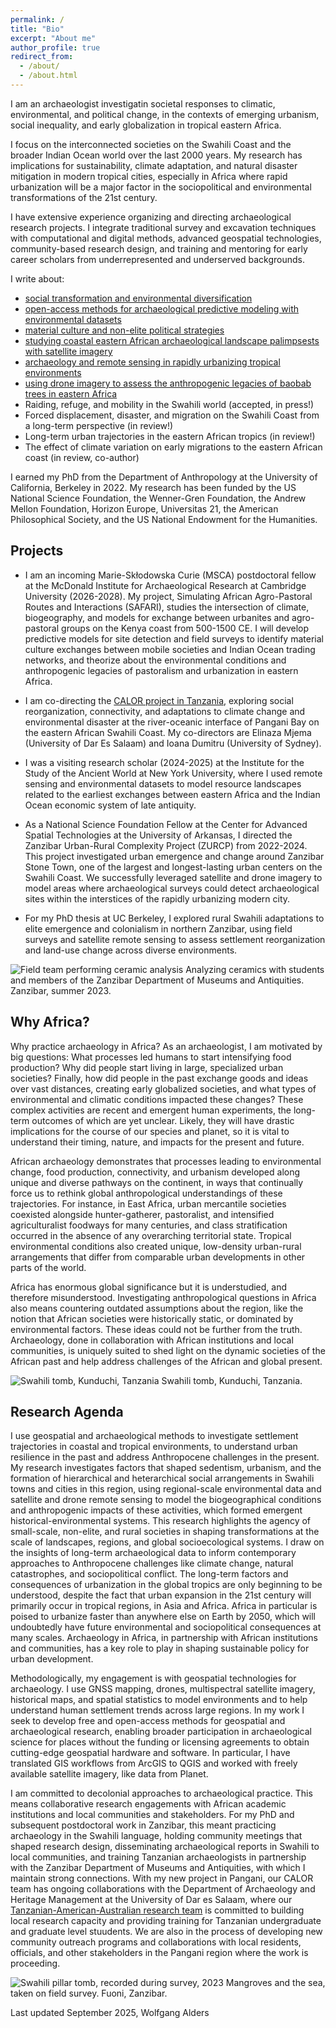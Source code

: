 ```yaml
---
permalink: /
title: "Bio"
excerpt: "About me"
author_profile: true
redirect_from: 
  - /about/
  - /about.html
---
```

I am an archaeologist investigatin  societal responses to climatic, environmental, and political change, in the contexts of emerging urbanism, social inequality, and early globalization in tropical eastern Africa.

I focus on the interconnected societies on the Swahili Coast and the broader Indian Ocean world over the last 2000 years. My research has implications for sustainability, climate adaptation, and natural disaster mitigation in modern tropical cities, especially in Africa where rapid urbanization will be a major factor in the sociopolitical and environmental transformations of the 21st century.

I have extensive experience organizing and directing archaeological research projects. I integrate traditional survey and excavation techniques with computational and digital methods, advanced geospatial technologies, community-based research design, and training and mentoring for early career scholars from underrepresented and underserved backgrounds.

I write about:
* [social transformation and environmental diversification](https://link.springer.com/article/10.1007/s10437-023-09523-y)
* [open-access methods for archaeological predictive modeling with environmental datasets](https://journal.caa-international.org/articles/10.5334/jcaa.107)
* [material culture and non-elite political strategies](https://www.sciencedirect.com/science/article/pii/S0278416523000697)
* [studying coastal eastern African archaeological landscape palimpsests with satellite imagery](https://link.springer.com/article/10.1007/s10816-024-09644-x)
* [archaeology and remote sensing in rapidly urbanizing tropical environments](https://www.tandfonline.com/doi/full/10.1080/00934690.2024.2402962)
* [using drone imagery to assess the anthropogenic legacies of baobab trees in eastern Africa](https://www.sciencedirect.com/science/article/pii/S0305440325001293)
* Raiding, refuge, and mobility in the Swahili world (accepted, in press!)
* Forced displacement, disaster, and migration on the Swahili Coast from a long-term perspective (in review!)
* Long-term urban trajectories in the eastern African tropics (in review!)
* The effect of climate variation on early migrations to the eastern African coast (in review, co-author)

I earned my PhD from the Department of Anthropology at the University of California, Berkeley in 2022. My research has been funded by the US National Science Foundation, the Wenner-Gren Foundation, the Andrew Mellon Foundation, Horizon Europe, Universitas 21, the American Philosophical Society, and the US National Endowment for the Humanities. 

## Projects
- I am an incoming Marie-Skłodowska Curie (MSCA) postdoctoral fellow at the McDonald Institute for Archaeological Research at Cambridge University (2026-2028). My project, Simulating African Agro-Pastoral Routes and Interactions (SAFARI), studies the intersection of climate, biogeography, and models for exchange between urbanites and agro-pastoral groups on the Kenya coast from 500-1500 CE. I will develop predictive models for site detection and field surveys to identify material culture exchanges between mobile societies and Indian Ocean trading networks, and theorize about the environmental conditions and anthropogenic legacies of pastoralism and urbanization in eastern Africa.

- I am co-directing the [CALOR project in Tanzania](https://www.calorarchaeology.com), exploring social reorganization, connectivity, and adaptations to climate change and environmental disaster at the river-oceanic interface of Pangani Bay on the eastern African Swahili Coast. My co-directors are Elinaza Mjema (University of Dar Es Salaam) and Ioana Dumitru (University of Sydney).

- I was a visiting research scholar (2024-2025) at the Institute for the Study of the Ancient World at New York University, where I used remote sensing and environmental datasets to model resource landscapes related to the earliest exchanges between eastern Africa and the Indian Ocean economic system of late antiquity.

- As a National Science Foundation Fellow at the Center for Advanced Spatial Technologies at the University of Arkansas, I directed the Zanzibar Urban-Rural Complexity Project (ZURCP) from 2022-2024. This project investigated urban emergence and change around Zanzibar Stone Town, one of the largest and longest-lasting urban centers on the Swahili Coast. We successfully leveraged satellite and drone imagery to model areas where archaeological surveys could detect archaeological sites within the interstices of the rapidly urbanizing modern city.

- For my PhD thesis at UC Berkeley, I explored rural Swahili adaptations to elite emergence and colonialism in northern Zanzibar, using field surveys and satellite remote sensing to assess settlement reorganization and land-use change across diverse environments.

![Field team performing ceramic analysis](DSC_7859.JPG)
Analyzing ceramics with students and members of the Zanzibar Department of Museums and Antiquities. Zanzibar, summer 2023.

## Why Africa?
Why practice archaeology in Africa? As an archaeologist, I am motivated by big questions: What processes led humans to start intensifying food production? Why did people start living in large, specialized urban societies? Finally, how did people in the past exchange goods and ideas over vast distances, creating early globalized societies, and what types of environmental and climatic conditions impacted these changes? These complex activities are recent and emergent human experiments, the long-term outcomes of which are yet unclear. Likely, they will have drastic implications for the course of our species and planet, so it is vital to understand their timing, nature, and impacts for the present and future.

African archaeology demonstrates that processes leading to environmental change, food production, connectivity, and urbanism developed along unique and diverse pathways on the continent, in ways that continually force us to rethink global anthropological understandings of these trajectories. For instance, in East Africa, urban mercantile societies coexisted alongside hunter-gatherer, pastoralist, and intensified agriculturalist foodways for many centuries, and class stratification occurred in the absence of any overarching territorial state. Tropical environmental conditions also created unique, low-density urban-rural arrangements that differ from comparable urban developments in other parts of the world.

Africa has enormous global significance but it is understudied, and therefore misunderstood. Investigating anthropological questions in Africa also means countering outdated assumptions about the region, like the notion that African societies were historically static, or dominated by environmental factors. These ideas could not be further from the truth. Archaeology, done in collaboration with African institutions and local communities, is uniquely suited to shed light on the dynamic societies of the African past and help address challenges of the African and global present.

![Swahili tomb, Kunduchi, Tanzania](DSC_0095.JPG)
Swahili tomb, Kunduchi, Tanzania.

## Research Agenda 
I use geospatial and archaeological methods to investigate settlement trajectories in coastal and tropical environments, to understand urban resilience in the past and address Anthropocene challenges in the present. My research investigates factors that shaped sedentism, urbanism, and the formation of hierarchical and heterarchical social arrangements in Swahili towns and cities in this region, using regional-scale environmental data and satellite and drone remote sensing to model the biogeographical conditions and anthropogenic impacts of these activities, which formed emergent historical-environmental systems. This research highlights the agency of small-scale, non-elite, and rural societies in shaping transformations at the scale of landscapes, regions, and global socioecological systems. I draw on the insights of long-term archaeological data to inform contemporary approaches to Anthropocene challenges like climate change, natural catastrophes, and sociopolitical conflict. The long-term factors and consequences of urbanization in the global tropics are only beginning to be understood, despite the fact that urban expansion in the 21st century will primarily occur in tropical regions, in Asia and Africa. Africa in particular is poised to urbanize faster than anywhere else on Earth by 2050, which will undoubtedly have future environmental and sociopolitical consequences at many scales. Archaeology in Africa, in partnership with African institutions and communities, has a key role to play in shaping sustainable policy for urban development.

Methodologically, my engagement is with geospatial technologies for archaeology. I use GNSS mapping, drones, multispectral satellite imagery, historical maps, and spatial statistics to model environments and to help understand human settlement trends across large regions. In my work I seek to develop free and open-access methods for geospatial and archaeological research, enabling broader participation in archaeological science for places without the funding or licensing agreements to obtain cutting-edge geospatial hardware and software. In particular, I have translated GIS workflows from ArcGIS to QGIS and worked with freely available satellite imagery, like data from Planet.

I am committed to decolonial approaches to archaeological practice. This means collaborative research engagements with African academic institutions and local communities and stakeholders. For my PhD and subsequent postdoctoral work in Zanzibar, this meant practicing archaeology in the Swahili language, holding community meetings that shaped research design, disseminating archaeological reports in Swahili to local communities, and training Tanzanian archaeologists in partnership with the Zanzibar Department of Museums and Antiquities, with which I maintain strong connections. With my new project in Pangani, our CALOR team has ongoing collaborations with the Department of Archaeology and Heritage Management at the University of Dar es Salaam, where our [Tanzanian-American-Australian research team](https://www.calorarchaeology.com/team-1) is committed to building local research capacity and providing training for Tanzanian undergraduate and graduate level stuudents. We are also in the process of developing new community outreach programs and collaborations with local residents, officials, and other stakeholders in the Pangani region where the work is proceeding.

![Swahili pillar tomb, recorded during survey, 2023](DSC_0156.JPG)
Mangroves and the sea, taken on field survey. Fuoni, Zanzibar.

Last updated September 2025, Wolfgang Alders








